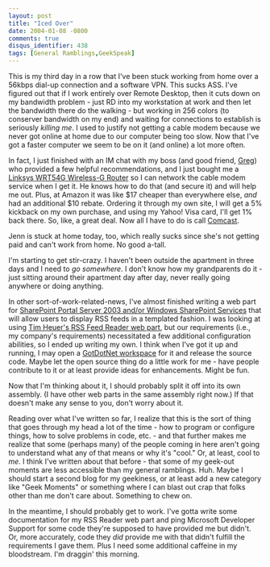 ```yaml
---
layout: post
title: "Iced Over"
date: 2004-01-08 -0800
comments: true
disqus_identifier: 438
tags: [General Ramblings,GeekSpeak]
---
```

This is my third day in a row that I've been stuck working from home
over a 56kbps dial-up connection and a software VPN. This sucks ASS.
I've figured out that if I work entirely over Remote Desktop, then it
cuts down on my bandwidth problem - just RD into my workstation at work
and then let the bandwidth there do the walking - but working in 256
colors (to conserver bandwidth on my end) and waiting for connections to
establish is seriously *killing me*. I used to justify not getting a
cable modem because we never got online at home due to our computer
being too slow. Now that I've got a faster computer we seem to be on it
(and online) a lot more often.

 In fact, I just finished with an IM chat with my boss (and good friend,
[Greg](http://www.greghughes.net)) who provided a few helpful
recommendations, and I just bought me a [Linksys WRT54G Wireless-G
Router](http://www.amazon.com/exec/obidos/ASIN/B00007KDVI/mhsvortex) so
I can network the cable modem service when I get it. He knows how to do
that (and secure it) and will help me out. Plus, at Amazon it was like
$17 cheaper than everywhere else, *and* had an additional $10 rebate.
Ordering it through my own site, I will get a 5% kickback on my own
purchase, and using my Yahoo! Visa card, I'll get 1% back there. So,
like, a great deal. Now all I have to do is call
[Comcast](http://www.comcast.com).

 Jenn is stuck at home today, too, which really sucks since she's not
getting paid and can't work from home. No good a-tall.

 I'm starting to get stir-crazy. I haven't been outside the apartment in
three days and I need to *go somewhere*. I don't know how my
grandparents do it - just sitting around their apartment day after day,
never really going anywhere or doing anything.

 In other sort-of-work-related-news, I've almost finished writing a web
part for [SharePoint Portal Server 2003 and/or Windows SharePoint
Services](http://www.microsoft.com/sharepoint/) that will allow users to
display RSS feeds in a templated fashion. I was looking at using [Tim
Heuer's RSS Feed Reader web part](http://www.timheuer.com/stuff.htm),
but our requirements (i.e., my company's requirements) necessitated a
few additional configuration abilities, so I ended up writing my own. I
think when I've got it up and running, I may open a [GotDotNet
workspace](http://www.gotdotnet.com/community/workspaces/) for it and
release the source code. Maybe let the open source thing do a little
work for me - have people contribute to it or at least provide ideas for
enhancements. Might be fun.

 Now that I'm thinking about it, I should probably split it off into its
own assembly. (I have other web parts in the same assembly right now.)
If that doesn't make any sense to you, don't worry about it.

 Reading over what I've written so far, I realize that this is the sort
of thing that goes through my head a lot of the time - how to program or
configure things, how to solve problems in code, etc. - and that further
makes me realize that some (perhaps many) of the people coming in here
aren't going to understand what any of that means or why it's "cool."
Or, at least, cool to *me*. I think I've written about that before -
that some of my geek-out moments are less accessible than my general
ramblings. Huh. Maybe I should start a second blog for my geekiness, or
at least add a new category like "Geek Moments" or something where I can
blast out crap that folks other than me don't care about. Something to
chew on.

 In the meantime, I should probably get to work. I've gotta write some
documentation for my RSS Reader web part and ping Microsoft Developer
Support for some code they're supposed to have provided me but didn't.
Or, more accurately, code they *did* provide me with that didn't fulfill
the requirements I gave them. Plus I need some additional caffeine in my
bloodstream. I'm draggin' this morning.
